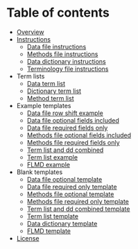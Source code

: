 # Table of contents

* [Overview](README.md)
* [Instructions](instructions.md)
  * [Data file instructions](Detailed_Instructions_Data_File.md)
  * [Methods file instructions](Detailed_Instructions_Methods_File.md)
  * [Data dictionary instructions](Detailed_Instructions_Data_Dictionary_File.md)
  * [Terminology file instructions](Detailed_Instructions_Terminology_File.md)
* Term lists
  * [Data term list](term_lists/term_list_dataFile.md)
  * [Dictionary term list](term_lists/term_list_ddFile.md)
  * [Method term list](term_lists/term_list_methodFile.md)
* Example templates
  * [Data file row shift example](https://github.com/ess-dive-community/essdive-water-soil-sed-chem/blob/main/examples/Data_col_row_shift_example.csv)
  * [Data file optional fields included](https://github.com/ess-dive-community/essdive-water-soil-sed-chem/blob/main/examples/Data_opt_example.csv)
  * [Data file required fields only](https://github.com/ess-dive-community/essdive-water-soil-sed-chem/blob/main/examples/Data_req_example.csv)
  * [Methods file optional fields included](examples/Methods_opt_example.csv)
  * [Methods file required fields only](examples/Methods_req_example.csv)
  * [Term list and dd combined](examples/Terms_dd_combo_example.csv)
  * [Term list example](examples/Terms_example.csv)
  * [FLMD example](examples/flmd_example.csv)
* Blank templates
  * [Data file optional template](templates/Data_opt_template.csv)
  * [Data file required only template](templates/templates/Data_req_template.csv)
  * [Methods file optional template](templates/Methods_opt_template.csv)
  * [Methods file required only template](templates/Methods_req_template.csv)
  * [Term list and dd combined template](templates/Terms_dd_combo_template.csv)
  * [Term list template](templates/Terms_template.csv)
  * [Data dictionary template](templates/dd_template.csv)
  * [FLMD template](templates/flmd_template.csv) 
* [License](LICENSE.md)
